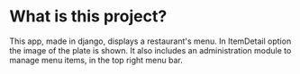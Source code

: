 # What is this project?
This app, made in django, displays a restaurant's menu.
In ItemDetail option the image of the plate is shown.
It also includes an administration module to manage menu items,
in the top right menu bar.
